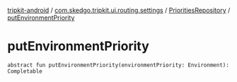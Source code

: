 [tripkit-android](../../index.md) / [com.skedgo.tripkit.ui.routing.settings](../index.md) / [PrioritiesRepository](index.md) / [putEnvironmentPriority](./put-environment-priority.md)

# putEnvironmentPriority

`abstract fun putEnvironmentPriority(environmentPriority: Environment): Completable`
